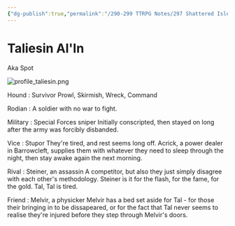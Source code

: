 ```yaml
---
{"dg-publish":true,"permalink":"/290-299 TTRPG Notes/297 Shattered Isles/22 Sessions/12.10 Solo/Characters/Taliesin Al'In/"}
---
```



# Taliesin Al'In
Aka Spot

![profile_taliesin.png](/img/user/290-299%20TTRPG%20Notes/297%20Shattered%20Isles/22%20Sessions/12.10%20Solo/Characters/profile_taliesin.png)

Hound : Survivor
Prowl, Skirmish, Wreck, Command

Rodian : A soldier with no war to fight.

Military : Special Forces sniper
Initially conscripted, then stayed on long after the army was forcibly disbanded.

Vice : Stupor
They're tired, and rest seems long off. Acrick, a power dealer in Barrowcleft, supplies them with whatever they need to sleep through the night, then stay awake again the next morning.

Rival : Steiner, an assassin
A competitor, but also they just simply disagree with each other's methodology. Steiner is it for the flash, for the fame, for the gold. Tal, Tal is tired.

Friend : Melvir, a physicker
Melvir has a bed set aside for Tal - for those their bringing in to be dissapeared, or for the fact that Tal never seems to realise they're injured before they step through Melvir's doors.